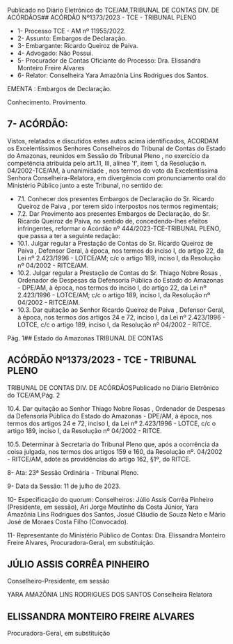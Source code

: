 Publicado  no  Diário  Eletrônico do TCE/AM,TRIBUNAL DE CONTAS DIV. DE ACÓRDÃOS## ACÓRDÃO Nº1373/2023 - TCE - TRIBUNAL PLENO

- 1- Processo TCE - AM nº 11955/2022.
- 2- Assunto: Embargos de Declaração.
- 3- Embargante: Ricardo Queiroz de Paiva.
- 4- Advogado: Não Possui.
- 5- Procurador  de  Contas  Oficiante  do  Processo: Dra.  Elissandra  Monteiro  Freire Alvares
- 6- Relator: Conselheira Yara Amazônia Lins Rodrigues dos Santos.

EMENTA : Embargos de Declaração.

Conhecimento. Provimento.

## 7- ACÓRDÃO:

Vistos, relatados e discutidos estes autos acima identificados, ACORDAM os Excelentíssimos Senhores Conselheiros do Tribunal de Contas do Estado do Amazonas, reunidos  em  Sessão  do Tribunal  Pleno ,  no  exercício  da  competência  atribuída  pelo art.11,  III,  alínea  'f',  item  1,  da  Resolução  n.  04/2002-TCE/AM, à  unanimidade ,  nos termos do voto da Excelentíssima Senhora Conselheira-Relatora, em  divergência com pronunciamento oral do Ministério Público junto a este Tribunal, no sentido de:

- 7.1. Conhecer dos  presentes  Embargos  de  Declaração do Sr.  Ricardo Queiroz de Paiva , por terem sido interpostos nos termos regimentais;
- 7.2. Dar  Provimento aos  presentes  Embargos  de  Declaração,  do Sr. Ricardo  Queiroz  de  Paiva, no  sentido  de,  concedendo-lhes  efeitos infringentes, reformar o Acórdão nº 444/2023-TCE-TRIBUNAL PLENO, que passa a ter a seguinte redação:
- 10.1. Julgar regular a Prestação de Contas do Sr. Ricardo Queiroz de Paiva ,  Defensor Geral, à época, nos termos do inciso I, do artigo 22, da  Lei  nº  2.423/1996  -  LOTCE/AM;  c/c  o  artigo  189,  inciso  I,  da Resolução nº 04/2002 - RITCE/AM.
- 10.2. Julgar  regular  a  Prestação  de  Contas  do  Sr. Thiago  Nobre Rosas ,  Ordenador de Despesas da Defensoria Pública do Estado do Amazonas - DPE/AM, à época, nos termos do inciso I, do artigo 22, da Lei nº 2.423/1996  -  LOTCE/AM;  c/c  o  artigo  189,  inciso  I, da Resolução nº 04/2002 - RITCE/AM.
- 10.3. Dar  quitação  ao  Senhor Ricardo  Queiroz  de  Paiva ,  Defensor Geral,  à  época,  nos  termos  dos  artigos  24  e  72,  inciso  I,  da  Lei  nº 2.423/1996  -  LOTCE,  c/c  o  artigo  189,  inciso  I,  da  Resolução  nº 04/2002 - RITCE.

Pág. 1## Estado do Amazonas TRIBUNAL DE CONTAS

## ACÓRDÃO Nº1373/2023 - TCE - TRIBUNAL PLENO

TRIBUNAL DE CONTAS DIV. DE ACÓRDÃOSPublicado  no  Diário  Eletrônico do TCE/AM,Pág. 2

10.4. Dar  quitação  ao  Senhor Thiago  Nobre  Rosas ,  Ordenador  de Despesas da Defensoria Pública do Estado do Amazonas - DPE/AM, à época, nos termos dos artigos 24 e 72, inciso I, da Lei nº 2.423/1996 - LOTCE, c/c o artigo 189, inciso I, da Resolução nº 04/2002 - RITCE.

10.5. Determinar à Secretaria do Tribunal Pleno que, após a ocorrência da coisa julgada, nos termos dos artigos 159 e 160, da Resolução nº. 04/2002  -  RITCE/AM,  adote  as  providências  do  artigo  162,  §1º,  do RITCE.

8- Ata: 23ª Sessão Ordinária - Tribunal Pleno.

9- Data da Sessão: 11 de julho de 2023.

10-  Especificação  do  quorum: Conselheiros: Júlio  Assis  Corrêa  Pinheiro  (Presidente, em sessão), Ari Jorge Moutinho da Costa Júnior, Yara Amazônia Lins Rodrigues dos Santos, Josué  Cláudio de Souza  Neto  e  Mário  José  de  Moraes  Costa  Filho (Convocado).

11-  Representante do Ministério Público de Contas: Dra. Elissandra Monteiro Freire Alvares, Procuradora-Geral, em substituição.

## JÚLIO ASSIS CORRÊA PINHEIRO

Conselheiro-Presidente, em sessão

YARA AMAZÔNIA LINS RODRIGUES DOS SANTOS Conselheira Relatora

## ELISSANDRA MONTEIRO FREIRE ALVARES

Procuradora-Geral, em substituição